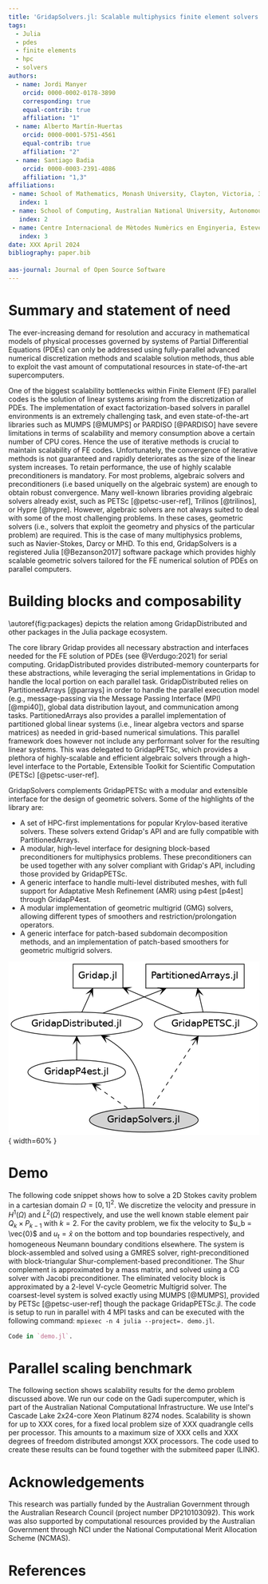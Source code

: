 ```yaml
---
title: 'GridapSolvers.jl: Scalable multiphysics finite element solvers in Julia'
tags:
  - Julia
  - pdes
  - finite elements
  - hpc
  - solvers
authors:
  - name: Jordi Manyer
    orcid: 0000-0002-0178-3890
    corresponding: true
    equal-contrib: true
    affiliation: "1"
  - name: Alberto Martín-Huertas
    orcid: 0000-0001-5751-4561
    equal-contrib: true
    affiliation: "2"
  - name: Santiago Badia
    orcid: 0000-0003-2391-4086
    affiliation: "1,3"
affiliations:
 - name: School of Mathematics, Monash University, Clayton, Victoria, 3800, Australia.
   index: 1
 - name: School of Computing, Australian National University, Autonomous territories of Canberra, Australia
   index: 2
 - name: Centre Internacional de Mètodes Numèrics en Enginyeria, Esteve Terrades 5, E-08860 Castelldefels, Spain.
   index: 3
date: XXX April 2024
bibliography: paper.bib

aas-journal: Journal of Open Source Software
---
```


# Summary and statement of need

The ever-increasing demand for resolution and accuracy in mathematical models of physical processes governed by systems of Partial Differential Equations (PDEs) can only be addressed using fully-parallel advanced numerical discretization methods and scalable solution methods, thus able to exploit the vast amount of computational resources in state-of-the-art supercomputers.

One of the biggest scalability bottlenecks within Finite Element (FE) parallel codes is the solution of linear systems arising from the discretization of PDEs.
The implementation of exact factorization-based solvers in parallel environments is an extremely challenging task, and even state-of-the-art libraries such as MUMPS [@MUMPS] or PARDISO [@PARDISO] have severe limitations in terms of scalability and memory consumption above a certain number of CPU cores.
Hence the use of iterative methods is crucial to maintain scalability of FE codes. Unfortunately, the convergence of iterative methods is not guaranteed and rapidly deteriorates as the size of the linear system increases. To retain performance, the use of highly scalable preconditioners is mandatory.
For most problems, algebraic solvers and preconditioners (i.e based uniquelly on the algebraic system) are enough to obtain robust convergence. Many well-known libraries providing algebraic solvers already exist, such as PETSc [@petsc-user-ref], Trilinos [@trilinos], or Hypre [@hypre]. However, algebraic solvers are not always suited to deal with some of the most challenging problems.
In these cases, geometric solvers (i.e., solvers that exploit the geometry and physics of the particular problem) are required. This is the case of many multiphysics problems, such as Navier-Stokes, Darcy or MHD. To this end, GridapSolvers is a registered Julia [@Bezanson2017] software package which provides highly scalable geometric solvers tailored for the FE numerical solution of PDEs on parallel computers.

# Building blocks and composability

\autoref{fig:packages} depicts the relation among GridapDistributed and other packages in the Julia package ecosystem.

The core library Gridap provides all necessary abstraction and interfaces needed for the FE solution of PDEs (see @Verdugo:2021) for serial computing. GridapDistributed provides distributed-memory counterparts for these abstractions, while leveraging the serial implementations in Gridap to handle the local portion on each parallel task. GridapDistributed relies on PartitionedArrays [@parrays] in order to handle the parallel execution model (e.g., message-passing via the Message Passing Interface (MPI) [@mpi40]), global data distribution layout, and communication among tasks. PartitionedArrays also provides a parallel implementation of partitioned global linear systems (i.e., linear algebra vectors and sparse matrices) as needed in grid-based numerical simulations.
This parallel framework does however not include any performant solver for the resulting linear systems. This was delegated to GridapPETSc, which provides a plethora of highly-scalable and efficient algebraic solvers through a high-level interface to the Portable, Extensible Toolkit for Scientific Computation (PETSc) [@petsc-user-ref].

GridapSolvers complements GridapPETSc with a modular and extensible interface for the design of geometric solvers. Some of the highlights of the library are:

- A set of HPC-first implementations for popular Krylov-based iterative solvers. These solvers extend Gridap's API and are fully compatible with PartitionedArrays.
- A modular, high-level interface for designing block-based preconditioners for multiphysics problems. These preconditioners can be used together with any solver compliant with Gridap's API, including those provided by GridapPETSc.
- A generic interface to handle multi-level distributed meshes, with full support for Adaptative Mesh Refinement (AMR) using p4est [p4est] through GridapP4est. 
- A modular implementation of geometric multigrid (GMG) solvers, allowing different types of smoothers and restriction/prolongation operators.
- A generic interface for patch-based subdomain decomposition methods, and an implementation of patch-based smoothers for geometric multigrid solvers.

![GridapSolvers and its relation to other packages in the Julia package ecosystem. In this diagram, each node represents  a Julia package, while the (directed) arrows represent relations (dependencies) among packages. Dashed arrows mean the package can be used, but is not necessary. \label{fig:packages}](packages.png){ width=60% }

# Demo

The following code snippet shows how to solve a 2D Stokes cavity problem in a cartesian domain $\Omega = [0,1]^2$. We discretize the velocity and pressure in $H^1(\Omega)$ and $L^2(\Omega)$ respectively, and use the well known stable element pair $Q_k \times P_{k-1}$ with $k=2$. For the cavity problem, we fix the velocity to $u_b = \vec{0}$ and $u_t = \hat{x}$ on the bottom and top boundaries respectively, and homogeneous Neumann boundary conditions elsewhere.
The system is block-assembled and solved using a GMRES solver, right-preconditioned with block-triangular Shur-complement-based preconditioner. The Shur complement is approximated by a mass matrix, and solved using a CG solver with Jacobi preconditioner. The eliminated velocity block is approximated by a 2-level V-cycle Geometric Multigrid solver. The coarsest-level system is solved exactly using MUMPS [@MUMPS], provided by PETSc [@petsc-user-ref] though the package GridapPETSc.jl. 
The code is setup to run in parallel with 4 MPI tasks and can be executed with the following command: `mpiexec -n 4 julia --project=. demo.jl`.

```julia
Code in `demo.jl`.
```

# Parallel scaling benchmark

The following section shows scalability results for the demo problem discussed above. We run our code on the Gadi supercomputer, which is part of the Australian National Computational Infrastructure. We use Intel's Cascade Lake 2x24-core Xeon Platinum 8274 nodes. Scalability is shown for up to XXX cores, for a fixed local problem size of XXX quadrangle cells per processor. This amounts to a maximum size of XXX cells and XXX degrees of freedom distributed amongst XXX processors. The code used to create these results can be found together with the submiteed paper (LINK).

# Acknowledgements

This research was partially funded by the Australian Government through the Australian Research Council (project number DP210103092). This work was also supported by computational resources provided by the Australian Government through NCI under the National Computational Merit Allocation Scheme (NCMAS).

# References
